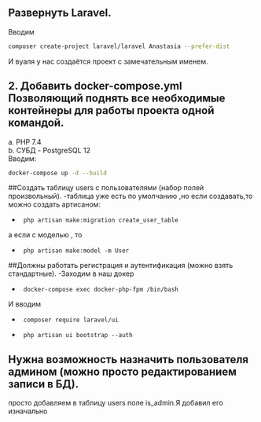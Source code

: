 
## Развернуть Laravel.
 Вводим 
```bash 
composer create-project laravel/laravel Anastasia --prefer-dist
```
И вуаля у нас создаётся проект с замечательным именем.

##    2. Добавить docker-compose.yml Позволяющий поднять все необходимые контейнеры для работы проекта одной командой.
a. PHP 7.4 </br>
b. СУБД - PostgreSQL 12 </br>
Вводим:
```bash 
docker-compose up -d --build
```


##Создать таблицу users с пользователями (набор полей произвольный). 
  -таблица уже есть по умолчанию ,но если создавать,то можно создать артисаном:
-      php artisan make:migration create_user_table
а если с моделью , то 
-      php artisan make:model -m User

##Должны работать регистрация и аутентификация (можно взять стандартные).
-Заходим в наш докер
-      docker-compose exec docker-php-fpm /bin/bash
И вводим
-      composer require laravel/ui
-      php artisan ui bootstrap --auth

## Нужна возможность назначить пользователя админом (можно просто редактированием записи в БД).
 просто добавляем в таблицу users поле is_admin.Я добавил его изначально

